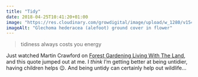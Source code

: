 ```yaml
---
title: "Tidy"
date: 2018-04-25T10:41:20+01:00
image: "https://res.cloudinary.com/growdigital/image/upload/w_1280/v1544109909/alefoot-40762351925.jpg"
imageAlt: "Glechoma hederacea (alefoot) ground cover in flower"
---
```


> tidiness always costs you energy

Just watched Martin Crawford on [Forest Gardening Living With The Land](https://www.youtube.com/watch?v=8owF5E4FaWY), and this quote jumped out at me. I _think_ I’m getting better at being untidier, having children helps 😉. And being untidy can certainly help out wildlife…
